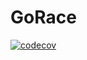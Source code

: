 # GoRace
[![codecov](https://codecov.io/gh/rustymotors/gorace/graph/badge.svg?token=pOk9A7QoW8)](https://codecov.io/gh/rustymotors/gorace)
